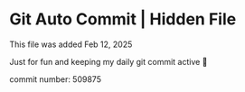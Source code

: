 # Git Auto Commit | Hidden File

This file was added Feb 12, 2025

Just for fun and keeping my daily git commit active 🤪

commit number: 509875
